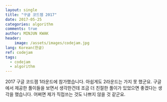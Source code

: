 ```yaml
---
layout: single
title: "구글 코드잼 2017"
date: 2017-05-25
categories: algorithm
comments: true
author: MINJUN KWAK
header:
    image: /assets/images/codejam.jpg
lang: Korean(한글)
ref: codejam
tags:
  - codejam
  - algorithm
---
```


2017 구글 코드잼 1라운드에 참가했습니다. 아쉽게도 2라운드는 가지 못 했군요. 
구글에서 제공한 풀이들을 보면서 생각한건데 조금 더 친절한 풀이가 있었으면 좋겠다는 생각을 했습니다. 어쩌면 제가 직접쓰는 것도 나쁘지 않을 것 같군요.
